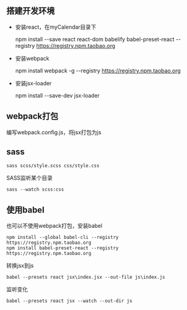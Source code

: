 ## 搭建开发环境

+ 安装react，在myCalendar目录下

	npm install --save react react-dom babelify babel-preset-react --registry https://registry.npm.taobao.org

+ 安装webpack

	npm install webpack -g --registry https://registry.npm.taobao.org

+ 安装jsx-loader

	npm install --save-dev jsx-loader


## webpack打包
编写webpack.config.js，将jsx打包为js

## sass

	sass scss/style.scss css/style.css

SASS监听某个目录
	
	sass --watch scss:css

## 使用babel
也可以不使用webpack打包，安装babel

	npm install --global babel-cli --registry https://registry.npm.taobao.org
	npm install babel-preset-react --registry https://registry.npm.taobao.org
转换jsx到js

	babel --presets react jsx\index.jsx --out-file js\index.js
	
监听变化

	babel --presets react jsx --watch --out-dir js

	

